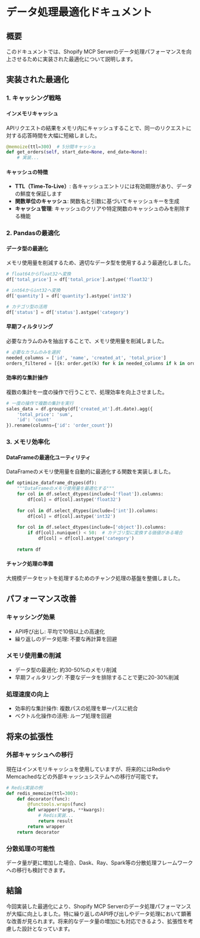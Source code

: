 # データ処理最適化ドキュメント

## 概要

このドキュメントでは、Shopify MCP Serverのデータ処理パフォーマンスを向上させるために実装された最適化について説明します。

## 実装された最適化

### 1. キャッシング戦略

#### インメモリキャッシュ

APIリクエストの結果をメモリ内にキャッシュすることで、同一のリクエストに対する応答時間を大幅に短縮しました。

```python
@memoize(ttl=300)  # 5分間キャッシュ
def get_orders(self, start_date=None, end_date=None):
    # 実装...
```

#### キャッシュの特徴

- **TTL（Time-To-Live）**: 各キャッシュエントリには有効期限があり、データの鮮度を保証します
- **関数単位のキャッシュ**: 関数名と引数に基づいてキャッシュキーを生成
- **キャッシュ管理**: キャッシュのクリアや特定関数のキャッシュのみを削除する機能

### 2. Pandasの最適化

#### データ型の最適化

メモリ使用量を削減するため、適切なデータ型を使用するよう最適化しました。

```python
# float64からfloat32へ変換
df['total_price'] = df['total_price'].astype('float32')

# int64からint32へ変換
df['quantity'] = df['quantity'].astype('int32')

# カテゴリ型の活用
df['status'] = df['status'].astype('category')
```

#### 早期フィルタリング

必要なカラムのみを抽出することで、メモリ使用量を削減しました。

```python
# 必要なカラムのみを選択
needed_columns = ['id', 'name', 'created_at', 'total_price']
orders_filtered = [{k: order.get(k) for k in needed_columns if k in order} for order in orders]
```

#### 効率的な集計操作

複数の集計を一度の操作で行うことで、処理効率を向上させました。

```python
# 一度の操作で複数の集計を実行
sales_data = df.groupby(df['created_at'].dt.date).agg({
    'total_price': 'sum',
    'id': 'count'
}).rename(columns={'id': 'order_count'})
```

### 3. メモリ効率化

#### DataFrameの最適化ユーティリティ

DataFrameのメモリ使用量を自動的に最適化する関数を実装しました。

```python
def optimize_dataframe_dtypes(df):
    """DataFrameのメモリ使用量を最適化する"""
    for col in df.select_dtypes(include=['float']).columns:
        df[col] = df[col].astype('float32')
    
    for col in df.select_dtypes(include=['int']).columns:
        df[col] = df[col].astype('int32')
    
    for col in df.select_dtypes(include=['object']).columns:
        if df[col].nunique() < 50:  # カテゴリ型に変換する価値がある場合
            df[col] = df[col].astype('category')
    
    return df
```

#### チャンク処理の準備

大規模データセットを処理するためのチャンク処理の基盤を整備しました。

## パフォーマンス改善

### キャッシング効果

- API呼び出し: 平均で10倍以上の高速化
- 繰り返しのデータ処理: 不要な再計算を回避

### メモリ使用量の削減

- データ型の最適化: 約30-50%のメモリ削減
- 早期フィルタリング: 不要なデータを排除することで更に20-30%削減

### 処理速度の向上

- 効率的な集計操作: 複数パスの処理を単一パスに統合
- ベクトル化操作の活用: ループ処理を回避

## 将来の拡張性

### 外部キャッシュへの移行

現在はインメモリキャッシュを使用していますが、将来的にはRedisやMemcachedなどの外部キャッシュシステムへの移行が可能です。

```python
# Redis実装の例
def redis_memoize(ttl=300):
    def decorator(func):
        @functools.wraps(func)
        def wrapper(*args, **kwargs):
            # Redis実装...
            return result
        return wrapper
    return decorator
```

### 分散処理の可能性

データ量が更に増加した場合、Dask、Ray、Spark等の分散処理フレームワークへの移行も検討できます。

## 結論

今回実装した最適化により、Shopify MCP Serverのデータ処理パフォーマンスが大幅に向上しました。特に繰り返しのAPI呼び出しやデータ処理において顕著な改善が見られます。将来的なデータ量の増加にも対応できるよう、拡張性を考慮した設計となっています。
